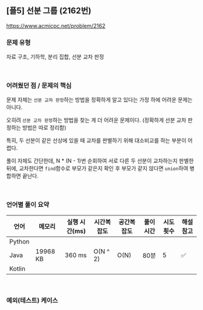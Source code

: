 ## [플5] 선분 그룹 (2162번)

https://www.acmicpc.net/problem/2162

### 문제 유형

자료 구조, 기하학, 분리 집합, 선분 교차 판정

<br>

### 어려웠던 점 / 문제의 핵심

문제 자체는 `선분 교차 판정`하는 방법을 정확하게 알고 있다는 가정 하에 어려운 문제는 아니다.

오히려 `선분 교차 판정`하는 방법을 찾는 게 더 어려운 문제이다. (정확하게 선분 교차 판정하는 방법은 따로 정리함)

특히, 두 선분이 같은 선상에 있을 때 교차를 판별하기 위해 대소비교를 하는 부분이 어렵다.

풀이 자체도 간단한데, N * (N - 1)번 순회하여 서로 다른 두 선분이 교차하는지 판별한 뒤에, 교차한다면 `find`함수로 부모가 같은지 확인 후 부모가 같지 않다면 `union`하여 병합하면 끝난다.

<br>

### 언어별 풀이 요약

| 언어   | 메모리   | 실행 시간(ms) | 시간복잡도 | 공간복잡도 | 풀이 시간 | 시도 횟수 | 해설 참고          |
| ------ | -------- | ------------- | ---------- | ---------- | --------- | --------- | ------------------ |
| Python |          |               |            |            |           |           |                    |
| Java   | 19968 KB | 360 ms        | O(N ^ 2)   | O(N)       | 80분      | 5         | :white_check_mark: |
| Kotlin |          |               |            |            |           |           |                    |

<br>

### 예외(테스트) 케이스

```
```

